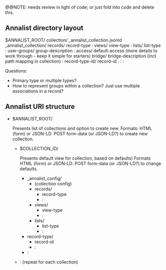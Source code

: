 @@NOTE: needs review in light of code; or just fold into code and delete this.

Annalist directory layout
-------------------------

$ANNALIST_ROOT/
  collection/
    _annalist_collection.jsonld
    _annalist_collection/
      records/
        record-type
         :
      views/
        view-type
         :
      lists/
        list-type
         :
      user-groups/
        group-description
         :
      access/
        default-access
        (more details to work through - keep it simple for starters)
      bridge/
        bridge-description (incl path mapping in collection)
         :
    record-type-id/
      record-id
       :
     :
   :


Questions:

* Primary type or multiple types?
* How to represent groups within a collection?  Just use multiple associations in a record?


Annalist URI structure
----------------------

*   $ANNALIST_ROOT/
 
    Presents list of collections and option to create new.  Formats: HTML (form) or JSON-LD.  POST form-data (or JSON-LD?) to create new collection.

    *   $COLLECTION_ID/

        Presents default view for collection, based on defaults)  Formats HTML (form) or JSON-LD.  POST form-data (or JSON-LD?) to change defaults.

        *   _annalist_config/
            * (collection config)
            * records/
                * record-type
                *  :
            * views/
                * view-type
                *  :
            * lists/
                * list-type
                *  :
        * record-type/
            * record-id
            *  :
        *  :
    *    : (repeat for each collection)
